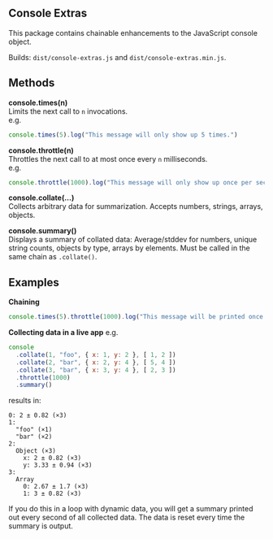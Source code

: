 Console Extras
--------------

This package contains chainable enhancements to the JavaScript console object.

Builds: `dist/console-extras.js` and `dist/console-extras.min.js`.

Methods
-------

__console.times(n)__  
Limits the next call to `n` invocations.  
e.g.

```javascript
console.times(5).log("This message will only show up 5 times.")
```

__console.throttle(n)__  
Throttles the next call to at most once every `n` milliseconds.  
e.g.

```javascript
console.throttle(1000).log("This message will only show up once per second.")
```

__console.collate(...)__  
Collects arbitrary data for summarization. Accepts numbers, strings, arrays, objects.

__console.summary()__  
Displays a summary of collated data: Average/stddev for numbers, unique string counts, objects by type, arrays by elements. Must be called in the same chain as `.collate()`.

Examples
-----

__Chaining__

```javascript
console.times(5).throttle(1000).log("This message will be printed once per second, up to 5 times.")
```

__Collecting data in a live app__
e.g.

```javascript
console
  .collate(1, "foo", { x: 1, y: 2 }, [ 1, 2 ])
  .collate(2, "bar", { x: 2, y: 4 }, [ 5, 4 ])
  .collate(3, "bar", { x: 3, y: 4 }, [ 2, 3 ])
  .throttle(1000)
  .summary()
```

results in:

```
0: 2 ± 0.82 (×3)
1: 
  "foo" (×1)
  "bar" (×2)
2: 
  Object (×3)
    x: 2 ± 0.82 (×3)
    y: 3.33 ± 0.94 (×3)
3: 
  Array
    0: 2.67 ± 1.7 (×3)
    1: 3 ± 0.82 (×3)
```

If you do this in a loop with dynamic data, you will get a summary printed out every second of all collected data. The data is reset every time the summary is output.
